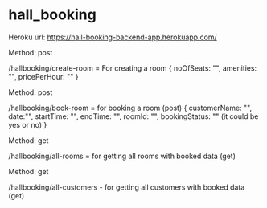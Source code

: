# hall_booking

Heroku url: https://hall-booking-backend-app.herokuapp.com/

Method: post

/hallbooking/create-room = For creating a room 
{
noOfSeats: "",
amenities: "",
pricePerHour: ""
}


Method: post

/hallbooking/book-room = for booking a room (post)
{
customerName: "",
date:"",
startTime: "",
endTime: "",
roomId: "",
bookingStatus: "" (it could be yes or no)
}


Method: get

/hallbooking/all-rooms = for getting all rooms with booked data (get)

Method: get

/hallbooking/all-customers - for getting all customers with booked data (get)
